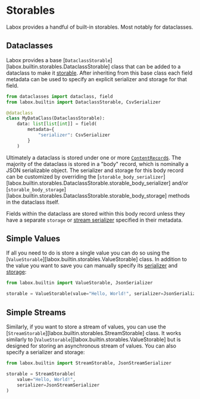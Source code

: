 # Storables

Labox provides a handful of built-in storables. Most notably for dataclasses.

## Dataclasses

Labox provides a base [`DataclassStorable`][labox.builtin.storables.DataclassStorable]
class that can be added to a dataclass to make it
[storable](../../usage/index.md#saving-storables). After inheriting from this base class
each field metadata can be used to specify an explicit serializer and storage for that
field.

```python
from dataclasses import dataclass, field
from labox.builtin import DataclassStorable, CsvSerializer

@dataclass
class MyDataClass(DataclassStorable):
    data: list[list[int]] = field(
        metadata={
            "serializer": CsvSerializer
        }
    )
```

Ultimately a dataclass is stored under one or more
[`ContentRecord`s](../../concepts/database.md#content-records). The majority of the
dataclass is stored in a "body" record, which is nominally a JSON serializable object.
The serializer and storage for this body record can be customized by overriding the
[`storable_body_serializer`][labox.builtin.storables.DataclassStorable.storable_body_serializer]
and/or
[`storable_body_storage`][labox.builtin.storables.DataclassStorable.storable_body_storage]
methods in the dataclass itself.

Fields within the dataclass are stored within this body record unless they have a
separate `storage` or
[stream serializer](../../concepts/serializers.md#stream-serializers) specified in their
metadata.

## Simple Values

If all you need to do is store a single value you can do so using the
[`ValueStorable`][labox.builtin.storables.ValueStorable] class. In addition to the value
you want to save you can manually specify its
[serializer](../../concepts/serializers.md) and [storage](../../concepts/storages.md):

```python
from labox.builtin import ValueStorable, JsonSerializer

storable = ValueStorable(value="Hello, World!", serializer=JsonSerializer)
```

## Simple Streams

Similarly, if you want to store a stream of values, you can use the
[`StreamStorable`][labox.builtin.storables.StreamStorable] class. It works similarly to
[`ValueStorable`][labox.builtin.storables.ValueStorable] but is designed for storing an
asynchronous stream of values. You can also specify a serializer and storage:

```python
from labox.builtin import StreamStorable, JsonStreamSerializer

storable = StreamStorable(
    value="Hello, World!",
    serializer=JsonStreamSerializer
)
```
